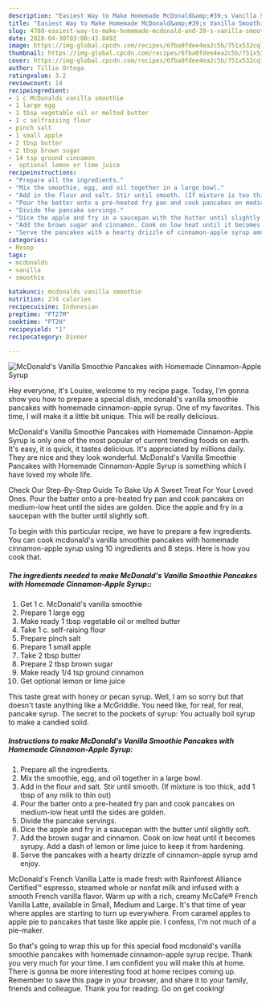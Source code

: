 ```yaml
---
description: "Easiest Way to Make Homemade McDonald&amp;#39;s Vanilla Smoothie Pancakes with Homemade Cinnamon-Apple Syrup"
title: "Easiest Way to Make Homemade McDonald&amp;#39;s Vanilla Smoothie Pancakes with Homemade Cinnamon-Apple Syrup"
slug: 4780-easiest-way-to-make-homemade-mcdonald-and-39-s-vanilla-smoothie-pancakes-with-homemade-cinnamon-apple-syrup
date: 2020-04-30T03:08:43.849Z
image: https://img-global.cpcdn.com/recipes/6fba0fdee4ea2c5b/751x532cq70/mcdonalds-vanilla-smoothie-pancakes-with-homemade-cinnamon-apple-syrup-recipe-main-photo.jpg
thumbnail: https://img-global.cpcdn.com/recipes/6fba0fdee4ea2c5b/751x532cq70/mcdonalds-vanilla-smoothie-pancakes-with-homemade-cinnamon-apple-syrup-recipe-main-photo.jpg
cover: https://img-global.cpcdn.com/recipes/6fba0fdee4ea2c5b/751x532cq70/mcdonalds-vanilla-smoothie-pancakes-with-homemade-cinnamon-apple-syrup-recipe-main-photo.jpg
author: Tillie Ortega
ratingvalue: 3.2
reviewcount: 14
recipeingredient:
- 1 c McDonalds vanilla smoothie
- 1 large egg
- 1 tbsp vegetable oil or melted butter
- 1 c selfraising flour
- pinch salt
- 1 small apple
- 2 tbsp butter
- 2 tbsp brown sugar
- 14 tsp ground cinnamon
-  optional lemon or lime juice
recipeinstructions:
- "Prepare all the ingredients."
- "Mix the smoothie, egg, and oil together in a large bowl."
- "Add in the flour and salt. Stir until smooth. (If mixture is too thick, add 1 tbsp of any milk to thin out)"
- "Pour the batter onto a pre-heated fry pan and cook pancakes on medium-low heat until the sides are golden."
- "Divide the pancake servings."
- "Dice the apple and fry in a saucepan with the butter until slightly soft."
- "Add the brown sugar and cinnamon. Cook on low heat until it becomes syrupy. Add a dash of lemon or lime juice to keep it from hardening."
- "Serve the pancakes with a hearty drizzle of cinnamon-apple syrup amd enjoy."
categories:
- Resep
tags:
- mcdonalds
- vanilla
- smoothie

katakunci: mcdonalds vanilla smoothie
nutrition: 274 calories
recipecuisine: Indonesian
preptime: "PT27M"
cooktime: "PT2H"
recipeyield: "1"
recipecategory: Dinner

---
```



![McDonald&#39;s Vanilla Smoothie Pancakes with Homemade Cinnamon-Apple Syrup](https://img-global.cpcdn.com/recipes/6fba0fdee4ea2c5b/751x532cq70/mcdonalds-vanilla-smoothie-pancakes-with-homemade-cinnamon-apple-syrup-recipe-main-photo.jpg)

Hey everyone, it's Louise, welcome to my recipe page. Today, I'm gonna show you how to prepare a special dish, mcdonald&#39;s vanilla smoothie pancakes with homemade cinnamon-apple syrup. One of my favorites. This time, I will make it a little bit unique. This will be really delicious.

McDonald&#39;s Vanilla Smoothie Pancakes with Homemade Cinnamon-Apple Syrup is only one of the most popular of current trending foods on earth. It's easy, it is quick, it tastes delicious. It's appreciated by millions daily. They are nice and they look wonderful. McDonald&#39;s Vanilla Smoothie Pancakes with Homemade Cinnamon-Apple Syrup is something which I have loved my whole life.

Check Our Step-By-Step Guide To Bake Up A Sweet Treat For Your Loved Ones. Pour the batter onto a pre-heated fry pan and cook pancakes on medium-low heat until the sides are golden. Dice the apple and fry in a saucepan with the butter until slightly soft.


To begin with this particular recipe, we have to prepare a few ingredients. You can cook mcdonald&#39;s vanilla smoothie pancakes with homemade cinnamon-apple syrup using 10 ingredients and 8 steps. Here is how you cook that.

##### The ingredients needed to make McDonald&#39;s Vanilla Smoothie Pancakes with Homemade Cinnamon-Apple Syrup::

1. Get 1 c. McDonald&#39;s vanilla smoothie
1. Prepare 1 large egg
1. Make ready 1 tbsp vegetable oil or melted butter
1. Take 1 c. self-raising flour
1. Prepare pinch salt
1. Prepare 1 small apple
1. Take 2 tbsp butter
1. Prepare 2 tbsp brown sugar
1. Make ready 1/4 tsp ground cinnamon
1. Get  optional lemon or lime juice


This taste great with honey or pecan syrup. Well, I am so sorry but that doesn&#39;t taste anything like a McGriddle. You need like, for real, for real, pancake syrup. The secret to the pockets of syrup: You actually boil syrup to make a candied solid. 

##### Instructions to make McDonald&#39;s Vanilla Smoothie Pancakes with Homemade Cinnamon-Apple Syrup:

1. Prepare all the ingredients.
1. Mix the smoothie, egg, and oil together in a large bowl.
1. Add in the flour and salt. Stir until smooth. (If mixture is too thick, add 1 tbsp of any milk to thin out)
1. Pour the batter onto a pre-heated fry pan and cook pancakes on medium-low heat until the sides are golden.
1. Divide the pancake servings.
1. Dice the apple and fry in a saucepan with the butter until slightly soft.
1. Add the brown sugar and cinnamon. Cook on low heat until it becomes syrupy. Add a dash of lemon or lime juice to keep it from hardening.
1. Serve the pancakes with a hearty drizzle of cinnamon-apple syrup amd enjoy.


McDonald&#39;s French Vanilla Latte is made fresh with Rainforest Alliance Certified™ espresso, steamed whole or nonfat milk and infused with a smooth French vanilla flavor. Warm up with a rich, creamy McCafé® French Vanilla Latte, available in Small, Medium and Large. It&#39;s that time of year where apples are starting to turn up everywhere. From caramel apples to apple pie to pancakes that taste like apple pie. I confess, I&#39;m not much of a pie-maker. 

So that's going to wrap this up for this special food mcdonald&#39;s vanilla smoothie pancakes with homemade cinnamon-apple syrup recipe. Thank you very much for your time. I am confident you will make this at home. There is gonna be more interesting food at home recipes coming up. Remember to save this page in your browser, and share it to your family, friends and colleague. Thank you for reading. Go on get cooking!
